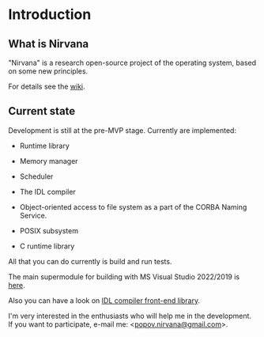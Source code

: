 # Introduction

## What is Nirvana

"Nirvana" is a research open-source project of the operating system,
based on some new principles.

For details see the [wiki](https://github.com/nirvanaos/home/wiki/Introduction).

## Current state

Development is still at the pre-MVP stage. Currently are implemented:

- Runtime library

- Memory manager

- Scheduler

- The IDL compiler

- Object-oriented access to file system as a part of the CORBA Naming
  Service.

- POSIX subsystem

- C runtime library

All that you can do currently is build and run tests.

The main supermodule for building with MS Visual Studio 2022/2019 is
[here](https://github.com/nirvanaos/nirvana.vc).

Also you can have a look on [IDL compiler front-end
library](https://github.com/nirvanaos/idlfe).

I'm very interested in the enthusiasts who will help me in the
development. If you want to participate, e-mail me:
\<popov.nirvana@gmail.com\>.
